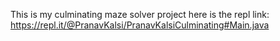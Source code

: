 This is my culminating maze solver project here is the repl link: https://repl.it/@PranavKalsi/PranavKalsiCulminating#Main.java
